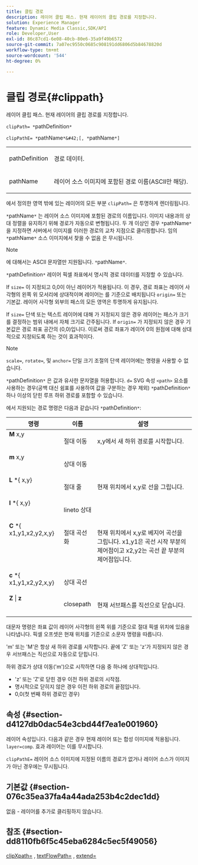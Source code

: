 ```yaml
---
title: 클립 경로
description: 레이어 클립 패스. 현재 레이어의 클립 경로를 지정합니다.
solution: Experience Manager
feature: Dynamic Media Classic,SDK/API
role: Developer,User
exl-id: 86c87cd1-6e08-40cb-80e6-35a9f49b6572
source-git-commit: 7a07ec9550c0685c908191dd6806d5b84678820d
workflow-type: tm+mt
source-wordcount: '544'
ht-degree: 0%

---
```


# 클립 경로{#clippath}

레이어 클립 패스. 현재 레이어의 클립 경로를 지정합니다.

`clipPath= *`pathDefinition`*`

`clipPathE= *`pathName`*&#42;[, *`pathName`*]`

<table id="simpletable_275E2A5FAB804C6388BD110D2ACA3C82"> 
 <tr class="strow"> 
  <td class="stentry"> <p><span class="codeph"> <span class="varname"> pathDefinition</span> </span> </p> </td> 
  <td class="stentry"> <p>경로 데이터. </p></td> 
 </tr> 
 <tr class="strow"> 
  <td class="stentry"> <p><span class="codeph"> <span class="varname"> pathName</span></span> </p> </td> 
  <td class="stentry"> <p>레이어 소스 이미지에 포함된 경로 이름(ASCII만 해당). </p></td> 
 </tr> 
</table>

에서 정의한 영역 밖에 있는 레이어의 모든 부분 `clipPath=` 은 투명하게 렌더링됩니다.

`*`pathName`*` 는 레이어 소스 이미지에 포함된 경로의 이름입니다. 이미지 내용과의 상대 정렬을 유지하기 위해 경로가 자동으로 변형됩니다. 두 개 이상인 경우 `*`pathName`*` 을 지정하면 서버에서 이미지를 이러한 경로의 교차 지점으로 클리핑합니다. 임의 `*`pathName`*` 소스 이미지에서 찾을 수 없음 은 무시됩니다.

>[!NOTE]
>
>에 대해서는 ASCII 문자열만 지원됩니다. `*`pathName`*`.

`*`pathDefinition`*` 레이어 픽셀 좌표에서 명시적 경로 데이터를 지정할 수 있습니다.

If `size=` 이 지정되고 0,0이 아닌 레이어가 적용됩니다. 이 경우, 경로 좌표는 레이어 사각형의 왼쪽 위 모서리에 상대적이며 레이어는 를 기준으로 배치됩니다 `origin=` 또는 기본값. 레이어 사각형 외부의 패스의 모든 영역은 투명하게 유지됩니다.

If `size=` 단색 또는 텍스트 레이어에 대해 가 지정되지 않은 경우 레이어는 패스가 크기를 결정하는 범위 내에서 자체 크기로 간주됩니다. If `origin=` 가 지정되지 않은 경우 기본값은 경로 좌표 공간의 (0,0)입니다. 이로써 경로 좌표가 레이어 0의 원점에 대해 상대적으로 지정되도록 하는 것이 효과적이다.

>[!NOTE]
>
>`scale=`, `rotate=`, 및 `anchor=` 단일 크기 조절의 단색 레이어에는 명령을 사용할 수 없습니다.

`*`pathDefinition`*` 은 값과 유사한 문자열을 허용합니다. `d=` SVG 속성 `<path>` 요소를 사용하는 경우(공백 대신 쉼표를 사용하여 값을 구분하는 경우 제외) `*`pathDefinition`*` 하나 이상의 닫힌 루프 하위 경로를 포함할 수 있습니다.

에서 지원되는 경로 명령은 다음과 같습니다 `*`pathDefinition`*`:

<table id="table_A74DD7A48B1C417D9D4BA46BECEAB981"> 
 <thead> 
  <tr> 
   <th class="entry"> <b> 명령</b> </th> 
   <th class="entry"> <b> 이름</b> </th> 
   <th class="entry"> <b> 설명</b> </th> 
  </tr> 
 </thead>
 <tbody> 
  <tr valign="top"> 
   <td> <b> M</b> <span class="varname"> x,y</span> </td> 
   <td> <p> 절대 이동 </p> </td> 
   <td> <p> x,y에서 새 하위 경로를 시작합니다. </p> </td> 
  </tr> 
  <tr valign="top"> 
   <td> <b> m</b> <span class="varname"> x,y</span> </td> 
   <td> <p> 상대 이동 </p> </td> 
  </tr> 
  <tr valign="top"> 
   <td> <b> L</b> *{<span class="varname"> x,y</span>} </td> 
   <td> <p> 절대 줄 </p> </td> 
   <td> <p> 현재 위치에서 x,y로 선을 그립니다. </p> </td> 
  </tr> 
  <tr valign="top"> 
   <td> <b> l</b> *{<span class="varname"> x,y</span>} </td> 
   <td> <p> lineto 상대 </p> </td> 
  </tr> 
  <tr valign="top"> 
   <td> <b> C</b> *{<span class="varname"> x1,y1,x2,y2,x,y</span>} </td> 
   <td> <p> 절대 곡선화 </p> </td> 
   <td> <p> 현재 위치에서 x,y로 베지어 곡선을 그립니다. x1,y1은 곡선 시작 부분의 제어점이고 x2,y2는 곡선 끝 부분의 제어점입니다. </p> </td> 
  </tr> 
  <tr valign="top"> 
   <td> <b> c</b> *{<span class="varname"> x1,y1,x2,y2,x,y</span>} </td> 
   <td> <p> 상대 곡선 </p> </td> 
  </tr> 
  <tr valign="top"> 
   <td> <b> Z</b> | <b>z</b> </td> 
   <td> <p> closepath </p> </td> 
   <td> <p> 현재 서브패스를 직선으로 닫습니다. </p> </td> 
  </tr> 
 </tbody> 
</table>

대문자 명령은 좌표 값이 레이어 사각형의 왼쪽 위를 기준으로 절대 픽셀 위치에 있음을 나타냅니다. 픽셀 오프셋은 현재 위치를 기준으로 소문자 명령을 따릅니다.

&#39;m&#39; 또는 &#39;M&#39;은 항상 새 하위 경로를 시작합니다. 끝에 &#39;Z&#39; 또는 &#39;z&#39;가 지정되지 않은 경우 서브패스는 직선으로 자동으로 닫힙니다.

하위 경로가 상대 이동(&#39;m&#39;)으로 시작하면 다음 중 하나에 상대적입니다.

* &#39;z&#39; 또는 &#39;Z&#39;로 닫힌 경우 이전 하위 경로의 시작점.
* 명시적으로 닫히지 않은 경우 이전 하위 경로의 끝점입니다.
* 0,0(첫 번째 하위 경로인 경우)

## 속성 {#section-d4127db0dac54e3cbd44f7ea1e001960}

레이어 속성입니다. 다음과 같은 경우 현재 레이어 또는 합성 이미지에 적용됩니다. `layer=comp`. 효과 레이어는 이를 무시합니다.

`clipPathE=` 레이어 소스 이미지에 지정된 이름의 경로가 없거나 레이어 소스가 이미지가 아닌 경우에는 무시됩니다.

## 기본값 {#section-076c35ea37fa4a44ada253b4c2dec1dd}

없음 - 레이어를 추가로 클리핑하지 않습니다.

## 참조 {#section-dd8110fb6f5c45eba6284c5ec5f49056}

[clipXpath=](../../../../../is-api/http-ref/image-serving-api-ref/c-http-protocol-reference/c-command-reference/r-clipxpath.md#reference-17e5e4da3e044943af8f963f58a45f53) , [textFlowPath=](../../../../../is-api/http-ref/image-serving-api-ref/c-http-protocol-reference/c-command-reference/r-textflowpath.md#reference-0b8d9493d71342f0b6a64a6d221584ef) , [extend=](../../../../../is-api/http-ref/image-serving-api-ref/c-http-protocol-reference/c-command-reference/r-extend.md#reference-7e9156beb285459d830e2d56782a74ac)
